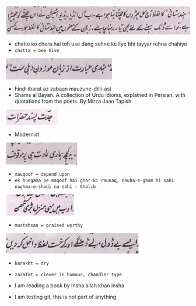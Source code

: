 

![](./img/chatteKoCherna.png)

* chatte ko chera hai toh use dang sehne ke liye bhi tayyar rehna chahiye
* `chatta = bee hive`


![](./img/hindiIbarat.png)
* hindi ibarat az zabaan mauzune-dilli-ast
* Shams al Bayan. A collection of Urdu Idioms, explained in Persian, with quotations from the poets. By Mirza Jaan Tapish

![](./img/JiddatPasand.png)

* Modernist

![](./img/mauqoof.png)

* `mauqoof = depend upon`
* `ek hungama pe maqoof hai ghar ki raunaq, nauha-e-gham hi sahi naghma-e-shadi na sahi - Ghalib`

![](./img/mustehsan.png)

* `mustehsan = praised worthy`

![](./img/karakht.png)

* `karakht = dry`


* `zarafat = clever in humour, chandler type`

* I am reading a book by Insha allah khan insha
* I am testing git, this is not part of anything
